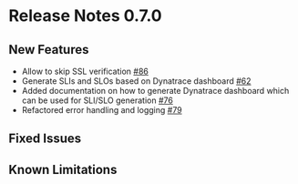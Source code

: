 # Release Notes 0.7.0

## New Features

- Allow to skip SSL verification [#86](https://github.com/keptn-contrib/dynatrace-sli-service/issues/86)
- Generate SLIs and SLOs based on Dynatrace dashboard [#62](https://github.com/keptn-contrib/dynatrace-sli-service/issues/62)
- Added documentation on how to generate Dynatrace dashboard which can be used for SLI/SLO generation [#76](https://github.com/keptn-contrib/dynatrace-sli-service/issues/76)
- Refactored error handling and logging [#79](https://github.com/keptn-contrib/dynatrace-sli-service/issues/79)

## Fixed Issues

## Known Limitations

